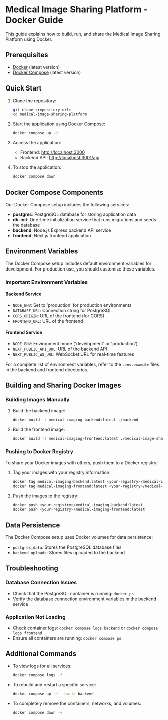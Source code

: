# Medical Image Sharing Platform - Docker Guide

This guide explains how to build, run, and share the Medical Image Sharing Platform using Docker.

## Prerequisites

- [Docker](https://docs.docker.com/get-docker/) (latest version)
- [Docker Compose](https://docs.docker.com/compose/install/) (latest version)

## Quick Start

1. Clone the repository:
   ```bash
   git clone <repository-url>
   cd medical-image-sharing-platform
   ```

2. Start the application using Docker Compose:
   ```bash
   docker compose up -d
   ```

3. Access the application:
   - Frontend: [http://localhost:3000](http://localhost:3000)
   - Backend API: [http://localhost:3001/api](http://localhost:3001/api)

4. To stop the application:
   ```bash
   docker compose down
   ```

## Docker Compose Components

Our Docker Compose setup includes the following services:

- **postgres**: PostgreSQL database for storing application data
- **db-init**: One-time initialization service that runs migrations and seeds the database
- **backend**: Node.js Express backend API service
- **frontend**: Next.js frontend application

## Environment Variables

The Docker Compose setup includes default environment variables for development. 
For production use, you should customize these variables.

### Important Environment Variables

#### Backend Service
- `NODE_ENV`: Set to 'production' for production environments
- `DATABASE_URL`: Connection string for PostgreSQL
- `CORS_ORIGIN`: URL of the frontend (for CORS)
- `FRONTEND_URL`: URL of the frontend

#### Frontend Service
- `NODE_ENV`: Environment mode ('development' or 'production')
- `NEXT_PUBLIC_API_URL`: URL of the backend API
- `NEXT_PUBLIC_WS_URL`: WebSocket URL for real-time features

For a complete list of environment variables, refer to the `.env.example` files in the backend and frontend directories.

## Building and Sharing Docker Images

### Building Images Manually

1. Build the backend image:
   ```bash
   docker build -t medical-imaging-backend:latest ./backend
   ```

2. Build the frontend image:
   ```bash
   docker build -t medical-imaging-frontend:latest ./medical-image-sharing
   ```

### Pushing to Docker Registry

To share your Docker images with others, push them to a Docker registry:

1. Tag your images with your registry information:
   ```bash
   docker tag medical-imaging-backend:latest <your-registry>/medical-imaging-backend:latest
   docker tag medical-imaging-frontend:latest <your-registry>/medical-imaging-frontend:latest
   ```

2. Push the images to the registry:
   ```bash
   docker push <your-registry>/medical-imaging-backend:latest
   docker push <your-registry>/medical-imaging-frontend:latest
   ```

## Data Persistence

The Docker Compose setup uses Docker volumes for data persistence:

- `postgres_data`: Stores the PostgreSQL database files
- `backend_uploads`: Stores files uploaded to the backend

## Troubleshooting

### Database Connection Issues
- Check that the PostgreSQL container is running: `docker ps`
- Verify the database connection environment variables in the backend service

### Application Not Loading
- Check container logs: `docker compose logs backend` or `docker compose logs frontend`
- Ensure all containers are running: `docker compose ps`

## Additional Commands

- To view logs for all services:
  ```bash
  docker compose logs -f
  ```

- To rebuild and restart a specific service:
  ```bash
  docker compose up -d --build backend
  ```

- To completely remove the containers, networks, and volumes:
  ```bash
  docker compose down -v
  ``` 